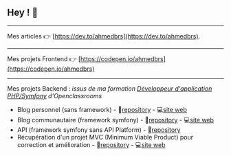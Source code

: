 ## Hey ! :wave:
------------

Mes articles :point_right: [https://dev.to/ahmedbrs](https://dev.to/ahmedbrs).

------------

Mes projets Frontend :point_right:  [https://codepen.io/ahmedbrs](https://codepen.io/ahmedbrs)

------------

Mes projets Backend : *issus de ma formation [Développeur d'application PHP/Symfony](https://openclassrooms.com/fr/paths/59-developpeur-dapplication-php-symfony) d'Openclassrooms*

 - Blog personnel (sans framework) - :file_folder:[repository](https://github.com/ahmedbrs/OC_P5) - :computer:[site web](https://blogphp.ahmedbouras.com/)
 - Blog communautaire (framework symfony) - :file_folder:[repository](https://github.com/ahmedbrs/OC_P6) - :computer:[site web](https://snowtricks.ahmedbouras.com/)
 - API (framework symfony sans API Platform) - :file_folder:[repository](https://github.com/ahmedbrs/OC_P7)
 - Récupération d'un projet MVC (Minimum Viable Product) pour correction et amélioration - :file_folder:[repository](https://github.com/ahmedbrs/OC_P8) - :computer:[site web](https://todoandco.ahmedbouras.com/)
